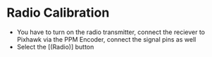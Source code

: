# Radio Calibration
* You have to turn on the radio transmitter, connect the reciever to Pixhawk via the PPM Encoder, connect the signal pins as well
* Select the [(Radio)] button 
